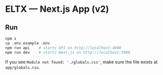 # ELTX — Next.js App (v2)

## Run
```bash
npm i
cp .env.example .env
npm run api    # starts API on http://localhost:4000
npm run dev    # starts Next.js on http://localhost:3000
```

If you see `Module not found: './globals.css'`, make sure the file exists at `app/globals.css`.
